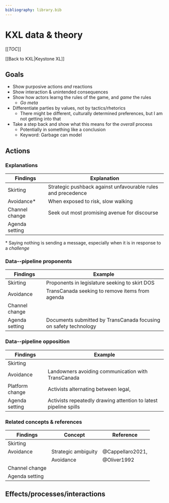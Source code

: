 ```yaml
---
bibliography: library.bib
---
```


# KXL data & theory

[[_TOC_]]

[[Back to KXL|Keystone XL]]

## Goals

* Show purposive actions _and_ reactions
* Show interaction & unintended consequences
* Show how actors learng the rules of the game, and _game_ the rules
    * _Go meta_
* Differentiate parties by values, not by tactics/rhetorics
    * There might be different, culturally determined preferences, but I am not getting into that 
* Take a step back and show what this means for the _overall_ process
    * Potentially in something like a conclusion
    * Keyword: Garbage can model

## Actions

### Explanations

Findings        | Explanation
---             | ---  
Skirting        | Strategic pushback against unfavourable rules and precedence
Avoidance*      | When exposed to risk, slow walking
Channel change  | Seek out most promising avenue for discourse
Agenda setting  | 

\* Saying nothing is sending a message, especially when it is in response to a _challenge_

### Data--pipeline proponents

Findings        | Example
---             | ---
Skirting        | Proponents in legislature seeking to skirt DOS
Avoidance       | TransCanada seeking to remove items from agenda
Channel change  | 
Agenda setting  | Documents submitted by TransCanada focusing on safety technology

### Data--pipeline opposition

Findings        | Example
---             | ---
Skirting        | 
Avoidance       | Landowners avoiding communication with TransCanada 
Platform change | Activists alternating between legal, 
Agenda setting  | Activists repeatedly drawing attention to latest pipeline spills

### Related concepts & references

Findings        | Concept                           | Reference
---             | ---                               | ---
Skirting        |                                   |
Avoidance       | Strategic ambiguity               | @Cappellaro2021, 
</br>           | Avoidance                         | @Oliver1992
Channel change  | 
Agenda setting  |

## Effects/processes/interactions

### 